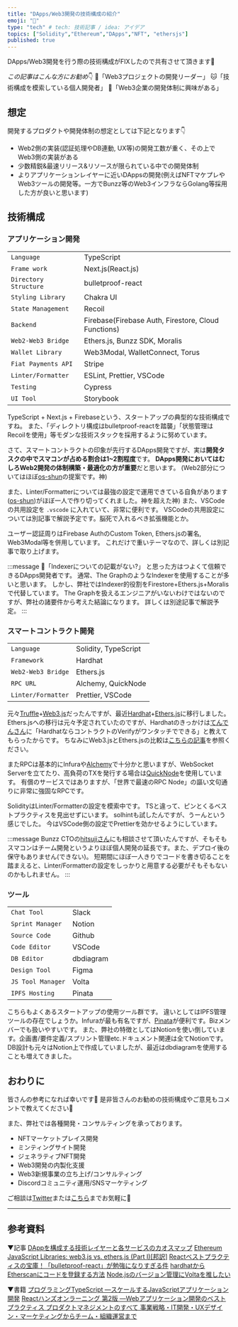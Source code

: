 ```yaml
---
title: "DApps/Web3開発の技術構成の紹介"
emoji: "👻"
type: "tech" # tech: 技術記事 / idea: アイデア
topics: ["Solidity","Ethereum","DApps","NFT", "ethersjs"]
published: true
---
```


DApps/Web3開発を行う際の技術構成がFIXしたので共有させて頂きます💪

*この記事はこんな方にお勧め*👇
🐶「Web3プロジェクトの開発リーダー」
🐱「技術構成を模索している個人開発者」
🦉「Web3企業の開発体制に興味がある」

## 想定

開発するプロダクトや開発体制の想定としては下記となります👇
- Web2側の実装(認証処理やDB連動, UX等)の開発工数が重く、その上でWeb3側の実装がある
- 少数精鋭&最速リリース&リソースが限られている中での開発体制
- よりアプリケーションレイヤーに近いDAppsの開発(例えばNFTマケプレやWeb3ツールの開発等。一方でBunzz等のWeb3インフラならGolang等採用した方が良いと思います)
## 技術構成
### アプリケーション開発

| | |
| ---- | ---- |
|`Language`|TypeScript| 
|`Frame work`|Next.js(React.js)| 
|`Directory Structure`|bulletproof-react | 
|`Styling Library`|Chakra UI| 
|`State Management`|Recoil| 
|`Backend`|Firebase(Firebase Auth, Firestore, Cloud Functions)| 
|`Web2-Web3 Bridge`|Ethers.js, Bunzz SDK, Moralis | 
|`Wallet Library`|Web3Modal, WalletConnect, Torus|
|`Fiat Payments API`|Stripe|
|`Linter/Formatter`|ESLint, Prettier, VSCode|
|`Testing`|Cypress|
|`UI Tool`|Storybook|


TypeScript + Next.js + Firebaseという、スタートアップの典型的な技術構成ですね。
また、「ディレクトリ構成はbulletproof-reactを踏襲」「状態管理はRecoilを使用」等モダンな技術スタックを採用するように努めています。

さて、スマートコントラクトの印象が先行するDApps開発ですが、実は**開発タスクの中でスマコンが占める割合は1~2割程度**です。
**DApps開発においてはむしろWeb2開発の体制構築・最適化の方が重要**だと思います。
(Web2部分についてはほぼ[os-shun](https://zenn.dev/os_hun)の提案です。神)

また、Linter/Formatterについては最強の設定で運用できている自負があります([os-shun](https://zenn.dev/os_hun))がほぼ一人で作り切ってくれました。神を超えた神)
また、VSCodeの共用設定を `.vscode` に入れていて、非常に便利です。
VSCodeの共用設定については別記事で解説予定です。脳死で入れるべき拡張機能とか。

ユーザー認証周りはFirebase AuthのCustom Token, Ethers.jsの署名, Web3Modal等を併用しています。
これだけで重いテーマなので、詳しくは別記事で取り上げます。

:::message
🤔「Indexerについての記載がない?」
と思った方はつよくて信頼できるDApps開発者です。
通常、The GraphのようなIndexerを使用することが多いと思います。
しかし、弊社ではIndexer的役割をFirestore+Ethers.js+Moralisで代替しています。
The Graphを扱えるエンジニアがいないわけではないのですが、弊社の諸要件から考えた結論になります。
詳しくは別途記事で解説予定。
:::

### スマートコントラクト開発

| | |
| ---- | ---- |
| `Language` | Solidity, TypeScript |
| `Framework` | Hardhat |
| `Web2-Web3 Bridge` |  Ethers.js |
| `RPC URL` | Alchemy, QuickNode |
| `Linter/Formatter` | Prettier, VSCode |


元々[Truffle](https://trufflesuite.com/)+[Web3.js](https://web3js.readthedocs.io/en/v1.7.4/)だったんですが、最近[Hardhat](https://hardhat.org/)+[Ethers.js](https://docs.ethers.io/v5/)に移行しました。
Ethers.jsへの移行は元々予定されていたのですが、Hardhatのきっかけは[てんでんさん](https://twitter.com/ytenden)に「HardhatならコントラクトのVerifyがワンタッチでできる」と教えてもらったからです。
ちなみにWeb3.jsとEthers.jsの比較は[こちらの記事](https://zenn.dev/nft/books/410be300912936)を参照ください。

またRPCは基本的にInfuraや[Alchemy](https://alchemy.com/?r=53d41f5c8165b493)で十分かと思いますが、WebSocket Serverを立てたり、高負荷のTXを発行する場合は[QuickNode](https://www.quicknode.com?tap_a=67226-09396e&tap_s=3027894-be8de5&utm_source=affiliate&utm_campaign=generic&utm_content=affiliate_landing_page&utm_medium=generic)を使用しています。
有償のサービスではありますが、「世界で最速のRPC Node」の謳い文句通りに非常に強固なRPCです。

SolidityはLinter/Formatterの設定を模索中です。
TSと違って、ピンとくるベストプラクティスを見出せずにいます。
solhintも試したんですが、うーんという感じでした。
今はVSCode側の設定でPrettierを効かせるようにしています。

:::message
Bunzz CTOの[hitsujiさん](https://twitter.com/hitsuji_haneta_)にも相談させて頂いたんですが、そもそもスマコンはチーム開発というよりほぼ個人開発の延長です。また、デプロイ後の保守もありません(できない)。
短期間にほぼ一人きりでコードを書き切ることを踏まえると、Linter/Formatterの設定をしっかりと用意する必要がそもそもないのかもしれません。
:::

### ツール

| | |
| ---- | ---- |
|`Chat Tool`|Slack|
|`Sprint Manager`|Notion |
|`Source Code`|Github|
|`Code Editor`|VSCode|
|`DB Editor`|dbdiagram|
|`Design Tool`|Figma|
|`JS Tool Manager`|Volta|
|`IPFS Hosting`|Pinata|

こちらもよくあるスタートアップの使用ツール群です。
違いとしてはIPFS管理ツールの存在でしょうか。Infuraが最も有名ですが、[Pinata](https://www.pinata.cloud/)が便利です。Bizメンバーでも扱いやすいです。
また、弊社の特徴としてはNotionを使い倒しています。企画書/要件定義/スプリント管理etc.ドキュメント関連は全てNotionです。
DB設計も元々はNotion上で作成していましたが、最近はdbdiagramを使用することも増えてきました。

## おわりに

皆さんの参考になれば幸いです💪
是非皆さんのお勧めの技術構成やご意見もコメントで教えてください🙏

また、弊社では各種開発・コンサルティングを承っております。

- NFTマーケットプレイス開発
- ミンティングサイト開発
- ジェネラティブNFT開発
- Web3開発の内製化支援
- Web3新規事業の立ち上げ/コンサルティング
- Discordコミュニティ運用/SNSマーケティング

ご相談は[Twitter](https://twitter.com/kyohei_nft)または[こちら](https://business.leadedge-c.com/#contact)までお気軽に💪

-----
## 参考資料

▼記事
[DAppを構成する技術レイヤーと各サービスのカオスマップ](https://lastrust.notion.site/DApp-9a862bc707624d5eb94e09705486552d)
[Ethereum JavaScript Libraries: web3.js vs. ethers.js (Part I)[邦訳]](https://zenn.dev/nft/books/410be300912936)
[Reactベストプラクティスの宝庫！「bulletproof-react」が勉強になりすぎる件](https://zenn.dev/meijin/articles/bulletproof-react-is-best-architecture)
[hardhatからEtherscanにコードを登録する方法](https://zenn.dev/ryo_takahashi/articles/77f4eeb3f9f52b)
[Node.jsのバージョン管理にVoltaを推したい](https://zenn.dev/taichifukumoto/articles/how-to-use-volta)

▼書籍
[プログラミングTypeScript ―スケールするJavaScriptアプリケーション開発](https://amzn.to/3z9FHYJ)
[Reactハンズオンラーニング 第2版 ―Webアプリケーション開発のベストプラクティス ](https://amzn.to/3IN7Doz)
[プロダクトマネジメントのすべて 事業戦略・IT開発・UXデザイン・マーケティングからチーム・組織運営まで](https://amzn.to/3zd7bfY)
